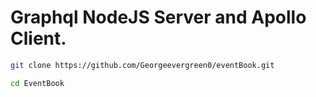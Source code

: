 # Graphql NodeJS Server and Apollo Client.

```sh
git clone https://github.com/Georgeevergreen0/eventBook.git

cd EventBook

```